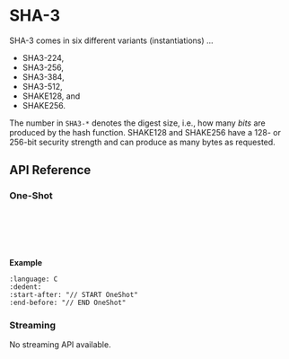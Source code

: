 # SHA-3

SHA-3 comes in six different variants (instantiations) ...

* SHA3-224,
* SHA3-256,	
* SHA3-384,
* SHA3-512,
* SHAKE128, and
* SHAKE256.

The number in `SHA3-*` denotes the digest size, i.e., how many *bits* are produced by the hash function.
SHAKE128 and SHAKE256 have a 128- or 256-bit security strength and can produce as many bytes as requested.

## API Reference

### One-Shot

```{doxygenfunction} Hacl_SHA3_sha3_224
```

```{doxygenfunction} Hacl_SHA3_sha3_256
```

```{doxygenfunction} Hacl_SHA3_sha3_384
```

```{doxygenfunction} Hacl_SHA3_sha3_512
```

```{doxygenfunction} Hacl_SHA3_shake128_hacl
```

```{doxygenfunction} Hacl_SHA3_shake256_hacl
```

**Example**

```{literalinclude} ../../../../tests/sha3.cc
:language: C
:dedent:
:start-after: "// START OneShot"
:end-before: "// END OneShot"
```

### Streaming

No streaming API available.

